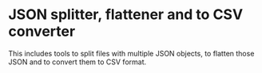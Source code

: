 # JSON splitter, flattener and to CSV converter

This includes tools to split files with multiple JSON objects, to flatten those
JSON and to convert them to CSV format.
